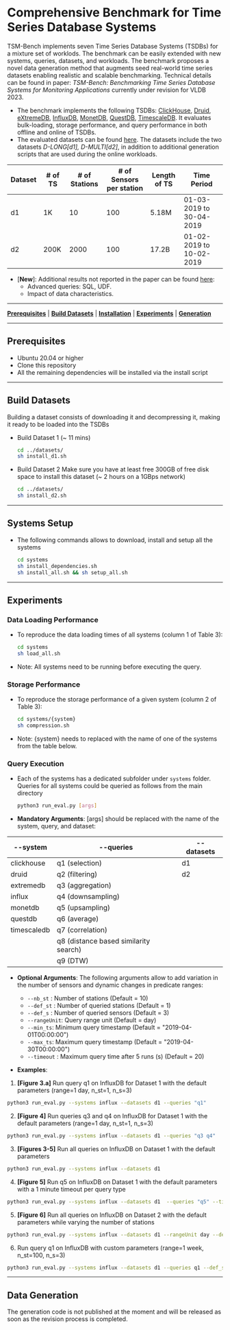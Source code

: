# Comprehensive Benchmark for Time Series Database Systems

TSM-Bench implements seven Time Series Database Systems (TSDBs) for a mixture set of worklods. The benchmark can be easily extended with new systems, queries, datasets, and workloads. The benchmark proposes a novel data generation method that augments seed real-world time series datasets enabling realistic and scalable benchmarking. Technical details can be found in paper: *TSM-Bench: Benchmarking Time Series Database Systems for
Monitoring Applications* currently under revision for VLDB 2023. 

- The benchmark implements the following TSDBs: [ClickHouse](https://clickhouse.com/), [Druid](https://druid.apache.org/), [eXtremeDB](https://www.mcobject.com/), [InfluxDB](https://docs.influxdata.com/influxdb/v1.7/), [MonetDB](https://www.monetdb.org/easy-setup/), [QuestDB](https://questdb.io/), [TimescaleDB](https://www.timescale.com/). It evaluates bulk-loading, storage performance, and query performance in both offline and online of TSDBs. 
- The evaluated datasets can be found [here](https://github.com/eXascaleInfolab/TSM-Bench/tree/main/datasets). The datasets include the two datasets *D-LONG[d1], D-MULTI[d2]*, in addition to additional generation scripts that are used during the online workloads. 

| Dataset | # of TS | # of Stations | # of Sensors per station | Length of TS | Time Period | 
| ------ | ------ | ------ | ------ | ------ | ------ |
| d1 | 1K | 10 | 100 | 5.18M | 01-03-2019 to 30-04-2019 | 
| d2 | 200K | 2000 | 100 | 17.2B | 01-02-2019 to 10-02-2019 | 

- [**New**]: Additional results not reported in the paper can be found [here](https://github.com/eXascaleInfolab/TSM-Bench/blob/main/results/additional-experiments.pdf): 
	- Advanced queries: SQL, UDF.
	- Impact of data characteristics.

___
[**Prerequisites**](#prerequisites) | [**Build Datasets**](#build-datasets) | [**Installation**](#systems-setup) | [**Experiments**](#experiments) | [**Generation**](#data-generation) 

___
## Prerequisites

- Ubuntu 20.04 or higher
- Clone this repository
- All the remaining dependencies will be installed via the install script
___

## Build Datasets 

Building a dataset consists of downloading it and decompressing it, making it ready to be loaded into the TSDBs

- Build Dataset 1 (~ 11 mins)

	```bash
	cd ../datasets/
	sh install_d1.sh
	```

- Build Dataset 2 Make sure you have at least free 300GB of free disk space to install this dataset (~ 2 hours on a 1GBps network)

	```bash
	cd ../datasets/
	sh install_d2.sh
	```

___
## Systems Setup

- The following commands allows to download, install and setup all the systems

	```bash
	cd systems
	sh install_dependencies.sh
	sh install_all.sh && sh setup_all.sh
	```
	
<!---
- Setup all systems (all systems have to be running) to have two datasets ```d1``` and ```d2```

	```bash
	cd systems
	sh setup_all.sh
	```

-->
___

## Experiments
###  Data Loading Performance

- To reproduce the data loading times of all systems (column 1 of Table 3):

	```bash
	cd systems
	sh load_all.sh
	```
- Note:  All systems need to be running before executing the query.  

### Storage Performance 

- To reproduce the storage performance of a given system (column 2 of Table 3): 
	```bash
	cd systems/{system}
	sh compression.sh
	```
- Note: {system} needs to replaced with the name of one of the systems from the table below.

### Query Execution 

- Each of the systems has a dedicated subfolder under `systems` folder. Queries for all systems could be queried as follows from the main directory

	```bash
	python3 run_eval.py [args]
	```

- **Mandatory Arguments**: [args] should be replaced with the name of the system, query, and dataset:  


| --system | --queries | --datasets |
| ------ | ------ | ------ |
| clickhouse | q1 (selection) | d1 |
| druid | q2 (filtering) | d2 |
| extremedb | q3 (aggregation) |  |
| influx | q4 (downsampling) |  |
| monetdb | q5 (upsampling) |  |
| questdb | q6 (average) | |
| timescaledb | q7 (correlation) | |
|  | q8 (distance based similarity search) | |
|  | q9 (DTW) | |

- **Optional Arguments**: The following arguments allow to add variation in the number of sensors and dynamic changes in predicate ranges:
	- `--nb_st` : Number of stations (Default = 10)
	- `--def_st` : Number of queried stations (Default = 1)
 	- `--def_s` : Number of queried sensors (Default = 3)
	- `--rangeUnit`: Query range unit (Default = day)
 	- `--min_ts`: Minimum query timestamp (Default = "2019-04-01T00:00:00")
 	- `--max_ts`: Maximum query timestamp (Default = "2019-04-30T00:00:00")
	- `--timeout` : Maximum query time after 5 runs (s) (Default = 20)

- **Examples**:

1. **[Figure 3.a]** Run query q1 on InfluxDB for Dataset 1 with the default parameters (range=1 day, n_st=1, n_s=3)
 
```bash 
python3 run_eval.py --systems influx --datasets d1 --queries "q1"
```

2. **[Figure 4]** Run queries q3 and q4 on InfluxDB for Dataset 1 with the default parameters (range=1 day, n_st=1, n_s=3)
 
```bash 
python3 run_eval.py --systems influx --datasets d1 --queries "q3 q4"
```

3. **[Figures 3-5]** Run all queries on InfluxDB on Dataset 1 with the default parameters
 
```bash 
python3 run_eval.py --systems influx --datasets d1
```

4. **[Figure 5]** Run q5 on InfluxDB on Dataset 1 with the default parameters with a 1 minute timeout per query type
 
```bash 
python3 run_eval.py --systems influx --datasets d1  --queries "q5" --timeout 60
```

5. **[Figure 6]** Run all queries on InfluxDB on Dataset 2 with the default parameters while varying the number of stations
 
```bash 
python3 run_eval.py --systems influx --datasets d1 --rangeUnit day --def_s 3 
```

6. Run query q1 on InfluxDB with custom parameters (range=1 week, n_st=100, n_s=3)
 
```bash 
python3 run_eval.py --systems influx --datasets d1 --queries q1 --def_st 100 --def_s 3 --range 1 --rangeUnit day
```

___

## Data Generation 

The generation code is not published at the moment and will be released as soon as the revision process is completed. 

